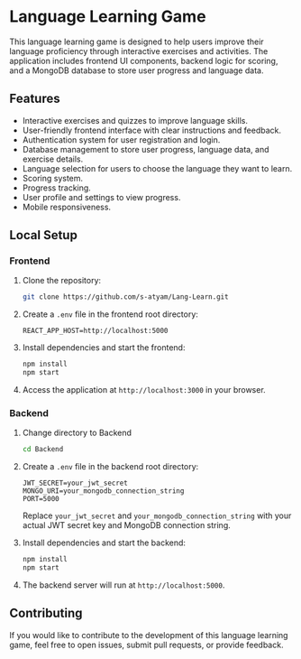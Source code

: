 # Language Learning Game

This language learning game is designed to help users improve their language proficiency through interactive exercises and activities. The application includes frontend UI components, backend logic for scoring, and a MongoDB database to store user progress and language data.

## Features

- Interactive exercises and quizzes to improve language skills.
- User-friendly frontend interface with clear instructions and feedback.
- Authentication system for user registration and login.
- Database management to store user progress, language data, and exercise details.
- Language selection for users to choose the language they want to learn.
- Scoring system.
- Progress tracking.
- User profile and settings to view progress.
- Mobile responsiveness.

## Local Setup

### Frontend

1. Clone the repository:

   ```bash
   git clone https://github.com/s-atyam/Lang-Learn.git
   ```

2. Create a `.env` file in the frontend root directory:

   ```env
   REACT_APP_HOST=http://localhost:5000
   ```

3. Install dependencies and start the frontend:

   ```bash
   npm install
   npm start
   ```

4. Access the application at `http://localhost:3000` in your browser.

### Backend

1. Change directory to Backend

   ```bash
   cd Backend
   ```

2. Create a `.env` file in the backend root directory:

   ```env
   JWT_SECRET=your_jwt_secret
   MONGO_URI=your_mongodb_connection_string
   PORT=5000
   ```

   Replace `your_jwt_secret` and `your_mongodb_connection_string` with your actual JWT secret key and MongoDB connection string.

3. Install dependencies and start the backend:

   ```bash
   npm install
   npm start
   ```

4. The backend server will run at `http://localhost:5000`.

## Contributing

If you would like to contribute to the development of this language learning game, feel free to open issues, submit pull requests, or provide feedback.
